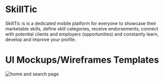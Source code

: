 # SkillTic
SkillTic is is a dedicated mobile platform for everyone to showcase their marketable skills, define skill categories, receive endorsements, connect with potential clients and employers (opportunities) and constantly learn, develop and improve your profile.

# UI Mockups/Wireframes Templates 

![home and search page](https://user-images.githubusercontent.com/96373072/225730721-89c9fcaf-3e48-4e0e-9ed2-2e97d70f64cb.png)
